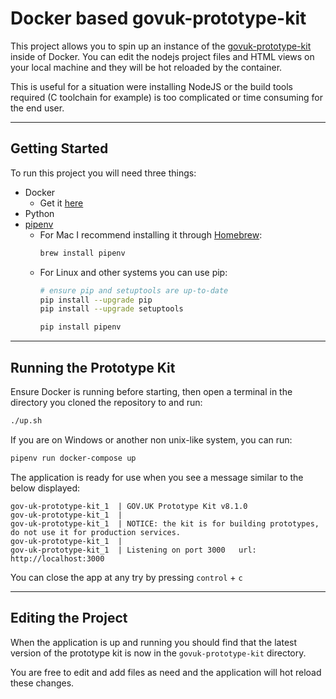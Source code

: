 # Docker based govuk-prototype-kit

This project allows you to spin up an instance of the [govuk-prototype-kit](https://github.com/alphagov/govuk-prototype-kit) inside of Docker. You can edit the nodejs project files and HTML views on your local machine and they will be hot reloaded by the container.

This is useful for a situation were installing NodeJS or the build tools required (C toolchain for example) is too complicated or time consuming for the end user.

----

## Getting Started

To run this project you will need three things:

- Docker
    - Get it [here](https://www.docker.com/get-started)
- Python
- [pipenv](https://pipenv.readthedocs.io/en/latest/)
    - For Mac I recommend installing it through [Homebrew](https://brew.sh/):
        ```bash
        brew install pipenv
        ```
    - For Linux and other systems you can use pip:
        ```bash
        # ensure pip and setuptools are up-to-date
        pip install --upgrade pip
        pip install --upgrade setuptools

        pip install pipenv
        ```

---

## Running the Prototype Kit

Ensure Docker is running before starting, then open a terminal in the directory you cloned the repository to and run:

```bash
./up.sh
```

If you are on Windows or another non unix-like system, you can run:

```bash
pipenv run docker-compose up
```

The application is ready for use when you see a message similar to the below displayed:

```
gov-uk-prototype-kit_1  | GOV.UK Prototype Kit v8.1.0
gov-uk-prototype-kit_1  |
gov-uk-prototype-kit_1  | NOTICE: the kit is for building prototypes, do not use it for production services.
gov-uk-prototype-kit_1  |
gov-uk-prototype-kit_1  | Listening on port 3000   url: http://localhost:3000
```

You can close the app at any try by pressing `control` + `c`

---

## Editing the Project

When the application is up and running you should find that the latest version of the prototype kit is now in the `govuk-prototype-kit` directory.

You are free to edit and add files as need and the application will hot reload these changes.
